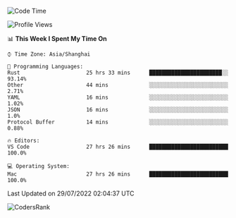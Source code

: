 <!--START_SECTION:waka-->
![Code Time](http://img.shields.io/badge/Code%20Time-1%2C551%20hrs%2059%20mins-blue)

![Profile Views](http://img.shields.io/badge/Profile%20Views-33-blue)

📊 **This Week I Spent My Time On** 

```text
⌚︎ Time Zone: Asia/Shanghai

💬 Programming Languages: 
Rust                     25 hrs 33 mins      ███████████████████████░░   93.14% 
Other                    44 mins             ░░░░░░░░░░░░░░░░░░░░░░░░░   2.71% 
YAML                     16 mins             ░░░░░░░░░░░░░░░░░░░░░░░░░   1.02% 
JSON                     16 mins             ░░░░░░░░░░░░░░░░░░░░░░░░░   1.0% 
Protocol Buffer          14 mins             ░░░░░░░░░░░░░░░░░░░░░░░░░   0.88%

🔥 Editors: 
VS Code                  27 hrs 26 mins      █████████████████████████   100.0%

💻 Operating System: 
Mac                      27 hrs 26 mins      █████████████████████████   100.0%

```


 Last Updated on 29/07/2022 02:04:37 UTC
<!--END_SECTION:waka-->

![CodersRank](https://cr-skills-chart-widget.azurewebsites.net/api/api?username=BugenZhao&padding=16&tooltip=true&branding=false&sort-by-score=true&skills=Rust%2C%20Swift%2C%20C%2C%20TypeScript%2C%20Java%2C%20Go%2C%20Dart%2C%20C%2B%2B%2C%20Python%2C%20Assembly%2C%20Shell%2C%20Kotlin)
